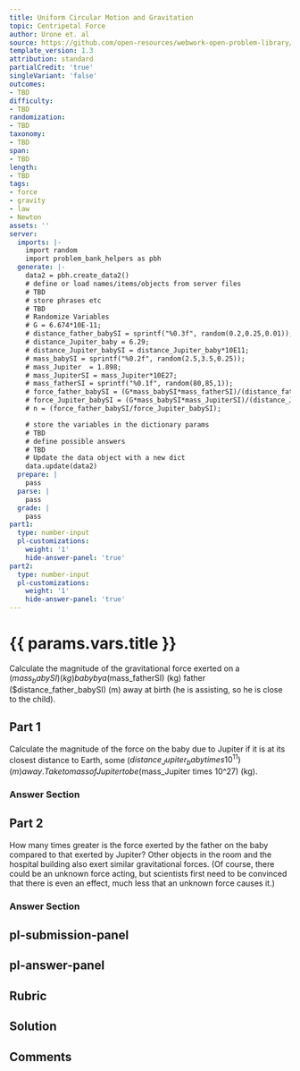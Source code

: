 ```yaml
---
title: Uniform Circular Motion and Gravitation
topic: Centripetal Force
author: Urone et. al
source: https://github.com/open-resources/webwork-open-problem-library/tree/master/Contrib/BrockPhysics/College_Physics_Urone/6.Uniform_Circular_Motion_and_Gravitation/Newtons_Universal_Law_of_Gravitation/NU_U17-06-05-007.pg
template_version: 1.3
attribution: standard
partialCredit: 'true'
singleVariant: 'false'
outcomes:
- TBD
difficulty:
- TBD
randomization:
- TBD
taxonomy:
- TBD
span:
- TBD
length:
- TBD
tags:
- force
- gravity
- law
- Newton
assets: ''
server:
  imports: |-
    import random
    import problem_bank_helpers as pbh
  generate: |-
    data2 = pbh.create_data2()
    # define or load names/items/objects from server files
    # TBD
    # store phrases etc
    # TBD
    # Randomize Variables
    # G = 6.674*10E-11;
    # distance_father_babySI = sprintf("%0.3f", random(0.2,0.25,0.01));
    # distance_Jupiter_baby = 6.29;
    # distance_Jupiter_babySI = distance_Jupiter_baby*10E11;
    # mass_babySI = sprintf("%0.2f", random(2.5,3.5,0.25));
    # mass_Jupiter  = 1.898;
    # mass_JupiterSI = mass_Jupiter*10E27;
    # mass_fatherSI = sprintf("%0.1f", random(80,85,1));
    # force_father_babySI = (G*mass_babySI*mass_fatherSI)/(distance_father_babySIE2);
    # force_Jupiter_babySI = (G*mass_babySI*mass_JupiterSI)/(distance_Jupiter_babySIE2);
    # n = (force_father_babySI/force_Jupiter_babySI);

    # store the variables in the dictionary params
    # TBD
    # define possible answers
    # TBD
    # Update the data object with a new dict
    data.update(data2)
  prepare: |
    pass
  parse: |
    pass
  grade: |
    pass
part1:
  type: number-input
  pl-customizations:
    weight: '1'
    hide-answer-panel: 'true'
part2:
  type: number-input
  pl-customizations:
    weight: '1'
    hide-answer-panel: 'true'
---
```


# {{ params.vars.title }} 


Calculate the magnitude of the gravitational force exerted on a ($mass_babySI) (kg) baby by a ($mass_fatherSI) (kg) father ($distance_father_babySI) (m) away at birth (he is assisting, so he is close to the child).

## Part 1 
Calculate the magnitude of the force on the baby due to Jupiter if it is at its closest distance to Earth, some ($distance_Jupiter_baby times 10^11) (m) away. Take to mass of Jupiter to be ($mass_Jupiter times 10^27) (kg). 


 ### Answer Section

## Part 2 
How many times greater is the force exerted by the father on the baby compared to that exerted by Jupiter? Other objects in the room and the hospital building also exert similar gravitational forces. (Of course, there could be an unknown force acting, but scientists first need to be convinced that there is even an effect, much less that an unknown force causes it.) 


 ### Answer Section


## pl-submission-panel 


## pl-answer-panel 


## Rubric 


## Solution 


## Comments 


